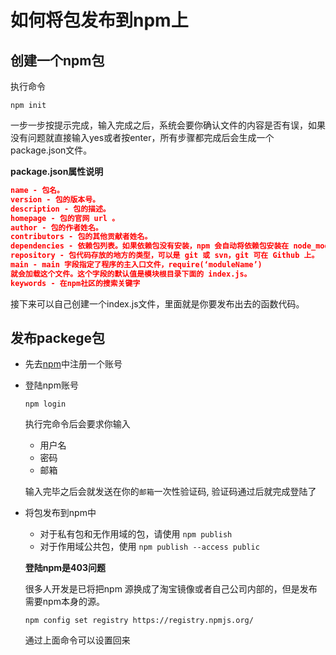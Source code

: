 # 如何将包发布到npm上

## **创建一个npm包**

执行命令

```shell
npm init
```

一步一步按提示完成，输入完成之后，系统会要你确认文件的内容是否有误，如果没有问题就直接输入yes或者按enter，所有步骤都完成后会生成一个package.json文件。

**package.json属性说明**

```json
name - 包名。
version - 包的版本号。
description - 包的描述。
homepage - 包的官网 url 。
author - 包的作者姓名。
contributors - 包的其他贡献者姓名。
dependencies - 依赖包列表。如果依赖包没有安装，npm 会自动将依赖包安装在 node_module 目录下。
repository - 包代码存放的地方的类型，可以是 git 或 svn，git 可在 Github 上。
main - main 字段指定了程序的主入口文件，require(‘moduleName’)
就会加载这个文件。这个字段的默认值是模块根目录下面的 index.js。
keywords - 在npm社区的搜索关键字
```

接下来可以自己创建一个index.js文件，里面就是你要发布出去的函数代码。

## **发布packege包**

- 先去[npm](https://www.npmjs.com/)中注册一个账号

- 登陆npm账号

  ```shell
  npm login
  ```

  执行完命令后会要求你输入

  - 用户名
  - 密码
  - 邮箱

  输入完毕之后会就发送在你的`邮箱`一次性验证码, 验证码通过后就完成登陆了

- 将包发布到npm中

  - 对于私有包和无作用域的包，请使用 `npm publish`
  - 对于作用域公共包，使用 `npm publish --access public`

  

  **登陆npm是403问题**

  很多人开发是已将把npm 源换成了淘宝镜像或者自己公司内部的，但是发布需要npm本身的源。

  ```shell
  npm config set registry https://registry.npmjs.org/
  ```

  通过上面命令可以设置回来

  

  

  

  

  

  